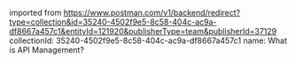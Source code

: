 imported from https://www.postman.com/v1/backend/redirect?type=collection&id=35240-4502f9e5-8c58-404c-ac9a-df8667a457c1&entityId=121920&publisherType=team&publisherId=37129
collectionId: 35240-4502f9e5-8c58-404c-ac9a-df8667a457c1
name: What is API Management?